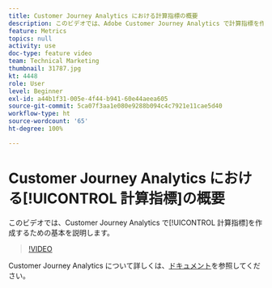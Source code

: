 ```yaml
---
title: Customer Journey Analytics における計算指標の概要
description: このビデオでは、Adobe Customer Journey Analytics で計算指標を作成するための基本を説明します。
feature: Metrics
topics: null
activity: use
doc-type: feature video
team: Technical Marketing
thumbnail: 31787.jpg
kt: 4448
role: User
level: Beginner
exl-id: a44b1f31-005e-4f44-b941-60e44aeea605
source-git-commit: 5ca07f3aa1e080e9288b094c4c7921e11cae5d40
workflow-type: ht
source-wordcount: '65'
ht-degree: 100%

---
```


# Customer Journey Analytics における[!UICONTROL 計算指標]の概要

このビデオでは、Customer Journey Analytics で[!UICONTROL 計算指標]を作成するための基本を説明します。

>[!VIDEO](https://video.tv.adobe.com/v/31787/?quality=12)

Customer Journey Analytics について詳しくは、[ドキュメント](https://experienceleague.adobe.com/docs/analytics-platform/using/cja-landing.html?lang=ja)を参照してください。
